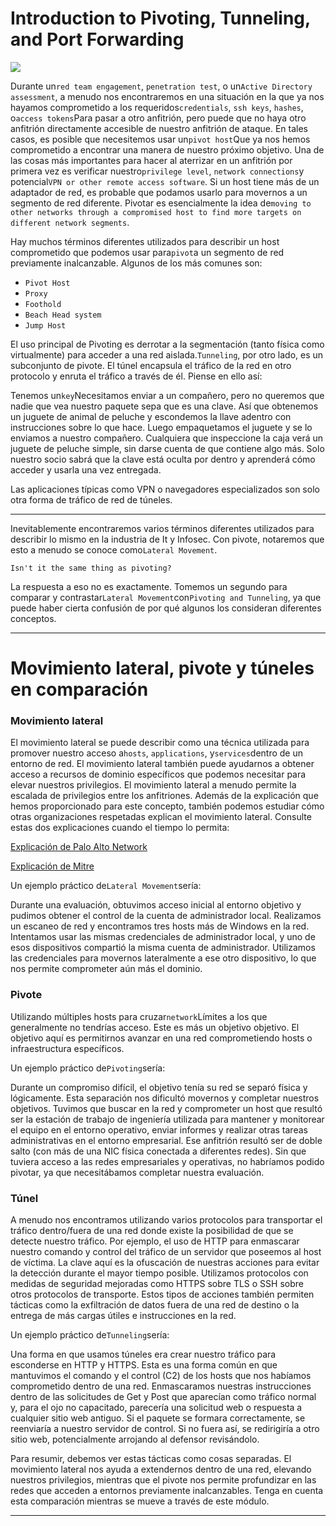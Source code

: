 # Introduction to Pivoting, Tunneling, and Port Forwarding

![](https://academy.hackthebox.com/storage/modules/158/PivotingandTunnelingVisualized.gif)

Durante un`red team engagement`, `penetration test`, o un`Active Directory assessment`, a menudo nos encontraremos en una situación en la que ya nos hayamos comprometido a los requeridos`credentials`, `ssh keys`, `hashes`, o`access tokens`Para pasar a otro anfitrión, pero puede que no haya otro anfitrión directamente accesible de nuestro anfitrión de ataque. En tales casos, es posible que necesitemos usar un`pivot host`Que ya nos hemos comprometido a encontrar una manera de nuestro próximo objetivo. Una de las cosas más importantes para hacer al aterrizar en un anfitrión por primera vez es verificar nuestro`privilege level`, `network connections`y potencial`VPN or other remote access software`. Si un host tiene más de un adaptador de red, es probable que podamos usarlo para movernos a un segmento de red diferente. Pivotar es esencialmente la idea de`moving to other networks through a compromised host to find more targets on different network segments`.

Hay muchos términos diferentes utilizados para describir un host comprometido que podemos usar para`pivot`a un segmento de red previamente inalcanzable. Algunos de los más comunes son:

- `Pivot Host`
- `Proxy`
- `Foothold`
- `Beach Head system`
- `Jump Host`

El uso principal de Pivoting es derrotar a la segmentación (tanto física como virtualmente) para acceder a una red aislada.`Tunneling`, por otro lado, es un subconjunto de pivote. El túnel encapsula el tráfico de la red en otro protocolo y enruta el tráfico a través de él. Piense en ello así:

Tenemos un`key`Necesitamos enviar a un compañero, pero no queremos que nadie que vea nuestro paquete sepa que es una clave. Así que obtenemos un juguete de animal de peluche y escondemos la llave adentro con instrucciones sobre lo que hace. Luego empaquetamos el juguete y se lo enviamos a nuestro compañero. Cualquiera que inspeccione la caja verá un juguete de peluche simple, sin darse cuenta de que contiene algo más. Solo nuestro socio sabrá que la clave está oculta por dentro y aprenderá cómo acceder y usarla una vez entregada.

Las aplicaciones típicas como VPN o navegadores especializados son solo otra forma de tráfico de red de túneles.

---

Inevitablemente encontraremos varios términos diferentes utilizados para describir lo mismo en la industria de It y Infosec. Con pivote, notaremos que esto a menudo se conoce como`Lateral Movement`.

`Isn't it the same thing as pivoting?`

La respuesta a eso no es exactamente. Tomemos un segundo para comparar y contrastar`Lateral Movement`con`Pivoting and Tunneling`, ya que puede haber cierta confusión de por qué algunos los consideran diferentes conceptos.

---

# **Movimiento lateral, pivote y túneles en comparación**

### **Movimiento lateral**

El movimiento lateral se puede describir como una técnica utilizada para promover nuestro acceso a`hosts`, `applications`, y`services`dentro de un entorno de red. El movimiento lateral también puede ayudarnos a obtener acceso a recursos de dominio específicos que podemos necesitar para elevar nuestros privilegios. El movimiento lateral a menudo permite la escalada de privilegios entre los anfitriones. Además de la explicación que hemos proporcionado para este concepto, también podemos estudiar cómo otras organizaciones respetadas explican el movimiento lateral. Consulte estas dos explicaciones cuando el tiempo lo permita:

[Explicación de Palo Alto Network](https://www.paloaltonetworks.com/cyberpedia/what-is-lateral-movement)

[Explicación de Mitre](https://attack.mitre.org/tactics/TA0008/)

Un ejemplo práctico de`Lateral Movement`sería:

Durante una evaluación, obtuvimos acceso inicial al entorno objetivo y pudimos obtener el control de la cuenta de administrador local. Realizamos un escaneo de red y encontramos tres hosts más de Windows en la red. Intentamos usar las mismas credenciales de administrador local, y uno de esos dispositivos compartió la misma cuenta de administrador. Utilizamos las credenciales para movernos lateralmente a ese otro dispositivo, lo que nos permite comprometer aún más el dominio.

### **Pivote**

Utilizando múltiples hosts para cruzar`network`Límites a los que generalmente no tendrías acceso. Este es más un objetivo objetivo. El objetivo aquí es permitirnos avanzar en una red comprometiendo hosts o infraestructura específicos.

Un ejemplo práctico de`Pivoting`sería:

Durante un compromiso difícil, el objetivo tenía su red se separó física y lógicamente. Esta separación nos dificultó movernos y completar nuestros objetivos. Tuvimos que buscar en la red y comprometer un host que resultó ser la estación de trabajo de ingeniería utilizada para mantener y monitorear el equipo en el entorno operativo, enviar informes y realizar otras tareas administrativas en el entorno empresarial. Ese anfitrión resultó ser de doble salto (con más de una NIC física conectada a diferentes redes). Sin que tuviera acceso a las redes empresariales y operativas, no habríamos podido pivotar, ya que necesitábamos completar nuestra evaluación.

### **Túnel**

A menudo nos encontramos utilizando varios protocolos para transportar el tráfico dentro/fuera de una red donde existe la posibilidad de que se detecte nuestro tráfico. Por ejemplo, el uso de HTTP para enmascarar nuestro comando y control del tráfico de un servidor que poseemos al host de víctima. La clave aquí es la ofuscación de nuestras acciones para evitar la detección durante el mayor tiempo posible. Utilizamos protocolos con medidas de seguridad mejoradas como HTTPS sobre TLS o SSH sobre otros protocolos de transporte. Estos tipos de acciones también permiten tácticas como la exfiltración de datos fuera de una red de destino o la entrega de más cargas útiles e instrucciones en la red.

Un ejemplo práctico de`Tunneling`sería:

Una forma en que usamos túneles era crear nuestro tráfico para esconderse en HTTP y HTTPS. Esta es una forma común en que mantuvimos el comando y el control (C2) de los hosts que nos habíamos comprometido dentro de una red. Enmascaramos nuestras instrucciones dentro de las solicitudes de Get y Post que aparecían como tráfico normal y, para el ojo no capacitado, parecería una solicitud web o respuesta a cualquier sitio web antiguo. Si el paquete se formara correctamente, se reenviaría a nuestro servidor de control. Si no fuera así, se redirigiría a otro sitio web, potencialmente arrojando al defensor revisándolo.

Para resumir, debemos ver estas tácticas como cosas separadas. El movimiento lateral nos ayuda a extendernos dentro de una red, elevando nuestros privilegios, mientras que el pivote nos permite profundizar en las redes que acceden a entornos previamente inalcanzables. Tenga en cuenta esta comparación mientras se mueve a través de este módulo.

---